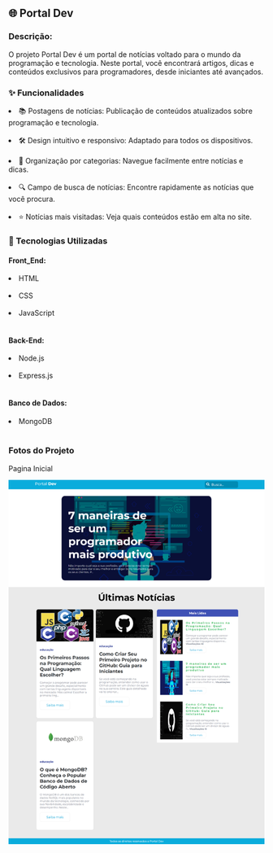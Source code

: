 ## 🌐 Portal Dev

<h3>Descrição:</h3>

<p>O projeto Portal Dev é um portal de notícias voltado para o mundo da programação e tecnologia. Neste portal, você encontrará artigos, dicas e conteúdos exclusivos para programadores, desde iniciantes até avançados.</p>

<h3>✨ Funcionalidades</h3>
<li>📚 Postagens de notícias: Publicação de conteúdos atualizados sobre programação e tecnologia.</li>
<br>
<li>🛠️ Design intuitivo e responsivo: Adaptado para todos os dispositivos.</li>
<br>
<li>📂 Organização por categorias: Navegue facilmente entre notícias e dicas.</li>
<br>
<li>🔍 Campo de busca de notícias: Encontre rapidamente as notícias que você procura.</li>
<br>
<li>⭐ Notícias mais visitadas: Veja quais conteúdos estão em alta no site.</li>

<h3>🚀 Tecnologias Utilizadas</h3>
<h4>Front_End:</h4>
<li>HTML</li>
<br>
<li>CSS</li>
<br>
<li>JavaScript</li>
<br>
<h4>Back-End:</h4>
<li>Node.js</li>
<br>
<li>Express.js</li>
<br>
<h4>Banco de Dados:</h4>
<li>MongoDB</li>
<br>
<h3>Fotos do Projeto</h3>

<p>Pagina Inicial</p>

![Imagem do Site](/public/images/portal_dev.png)
